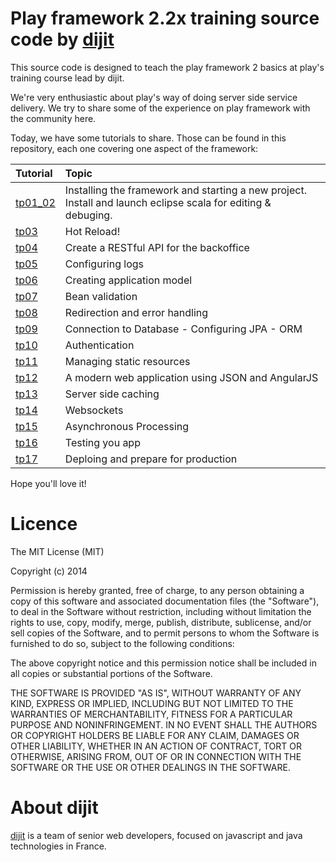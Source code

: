 Play framework 2.2x training source code by [dijit](http://www.dijit.fr) 
====

This source code is designed to teach the play framework 2 basics at play's training course lead by dijit.

We're very enthusiastic about play's way of doing server side service delivery.
We try to share some of the experience on play framework with the community here.

Today, we have some tutorials to share.
Those can be found in this repository, each one covering one aspect of the framework:

| Tutorial | Topic |
| :------------ | :------------ |
| [tp01_02](https://github.com/fmaturel/PlayTraining/play_tp01_02)  | Installing the framework and starting a new project. Install and launch eclipse scala for editing & debuging. |
| [tp03](https://github.com/fmaturel/PlayTraining/play_tp03)  | Hot Reload! |
| [tp04](https://github.com/fmaturel/PlayTraining/play_tp04)  | Create a RESTful API for the backoffice |
| [tp05](https://github.com/fmaturel/PlayTraining/play_tp05)  | Configuring logs |
| [tp06](https://github.com/fmaturel/PlayTraining/play_tp06)  | Creating application model |
| [tp07](https://github.com/fmaturel/PlayTraining/play_tp07)  | Bean validation |
| [tp08](https://github.com/fmaturel/PlayTraining/play_tp08)  | Redirection and error handling |
| [tp09](https://github.com/fmaturel/PlayTraining/play_tp09)  | Connection to Database - Configuring JPA - ORM |
| [tp10](https://github.com/fmaturel/PlayTraining/play_tp10)  | Authentication |
| [tp11](https://github.com/fmaturel/PlayTraining/play_tp11)  | Managing static resources |
| [tp12](https://github.com/fmaturel/PlayTraining/play_tp12)  | A modern web application using JSON and AngularJS |
| [tp13](https://github.com/fmaturel/PlayTraining/play_tp13)  | Server side caching |
| [tp14](https://github.com/fmaturel/PlayTraining/play_tp14)  | Websockets |
| [tp15](https://github.com/fmaturel/PlayTraining/play_tp15)  | Asynchronous Processing |
| [tp16](https://github.com/fmaturel/PlayTraining/play_tp16)  | Testing you app |
| [tp17](https://github.com/fmaturel/PlayTraining/play_tp17)  | Deploing and prepare for production |

Hope you'll love it!

# Licence

The MIT License (MIT)

Copyright (c) 2014 

Permission is hereby granted, free of charge, to any person obtaining a copy
of this software and associated documentation files (the "Software"), to deal
in the Software without restriction, including without limitation the rights
to use, copy, modify, merge, publish, distribute, sublicense, and/or sell
copies of the Software, and to permit persons to whom the Software is
furnished to do so, subject to the following conditions:

The above copyright notice and this permission notice shall be included in all
copies or substantial portions of the Software.

THE SOFTWARE IS PROVIDED "AS IS", WITHOUT WARRANTY OF ANY KIND, EXPRESS OR
IMPLIED, INCLUDING BUT NOT LIMITED TO THE WARRANTIES OF MERCHANTABILITY,
FITNESS FOR A PARTICULAR PURPOSE AND NONINFRINGEMENT. IN NO EVENT SHALL THE
AUTHORS OR COPYRIGHT HOLDERS BE LIABLE FOR ANY CLAIM, DAMAGES OR OTHER
LIABILITY, WHETHER IN AN ACTION OF CONTRACT, TORT OR OTHERWISE, ARISING FROM,
OUT OF OR IN CONNECTION WITH THE SOFTWARE OR THE USE OR OTHER DEALINGS IN THE
SOFTWARE.

# About dijit

[dijit](http://www.dijit.fr) is a team of senior web developers, focused on javascript and java technologies in France.
